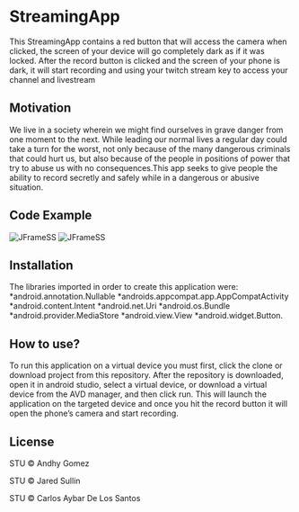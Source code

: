 # StreamingApp
This StreamingApp contains a red button that will access the camera when clicked, the screen of your device will go completely dark as if it was locked. After the record button is clicked and the screen of your phone is dark, it will start recording and using your twitch stream key to access your channel and livestream
 
## Motivation
We live in a society wherein we might find ourselves in grave danger from one moment to the next. While leading our normal lives a regular day could take a turn for the worst, not only because of the many dangerous criminals that could hurt us, but also because of the people in positions of power that try to abuse us with no consequences.This app seeks to give people the ability to record secretly and safely while in a dangerous or abusive situation. 

## Code Example
![JFrameSS](https://user-images.githubusercontent.com/47075449/93409468-fa6bac80-f864-11ea-95b5-805e0689ef2e.PNG)
![JFrameSS](https://user-images.githubusercontent.com/47075449/93409494-09eaf580-f865-11ea-805a-b638f9b8011a.PNG)

## Installation
The libraries imported in order to create this application were:
*android.annotation.Nullable
*androids.appcompat.app.AppCompatActivity
*android.content.Intent
*android.net.Uri
*android.os.Bundle
*android.provider.MediaStore
*android.view.View
*android.widget.Button.

## How to use?
To run this application on a virtual device you must first, click the clone or download project from this repository. After the repository is downloaded, open it in android studio, select a virtual device, or download a virtual device from the AVD manager, and then click run. This will launch the application on the targeted device and once you hit the record button it will open the phone’s camera and start recording. 

## License
STU © Andhy Gomez

STU © Jared Sullin

STU © Carlos Aybar De Los Santos
